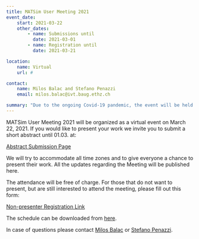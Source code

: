 ```yaml
---
title: MATSim User Meeting 2021
event_date:
    start: 2021-03-22
    other_dates:
        - name: Submissions until
          date: 2021-03-01
        - name: Registration until
          date: 2021-03-21

location:
    name: Virtual
    url: #

contact:
    name: Milos Balac and Stefano Penazzi
    email: milos.balac@ivt.baug.ethz.ch

summary: "Due to the ongoing Covid-19 pandemic, the event will be held as virtual event."
---
```


MATSim User Meeting 2021 will be organized as a virtual event on March 22, 2021. If you would like to present your work we invite you to submit a short abstract until 01.03. at: 

[Abstract Submission Page](https://easychair.org/conferences/?conf=mum2021) 

We will try to accommodate all time zones and to give everyone a chance to present their work. All the updates regarding the Meeting will be published here.

The attendance will be free of charge. For those that do not want to present, but are still interested to attend the meeting, please fill out this form:

[Non-presenter Registration Link](https://forms.gle/dMAg9bevXFci6jCd9)

The schedule can be downloaded from [here](https://matsim.atlassian.net/wiki/pages/viewpageattachments.action?pageId=1619689473&preview=/1619689473/1735393281/MUM_2021_schedule_final.pdf).

In case of questions please contact [Milos Balac](mailto:milos.balac@ivt.baug.ethz.ch?subject=MUM2021) or [Stefano Penazzi](mailto:stefano.penazzi@ivt.baug.ethz.ch?subject=MUM2021).
